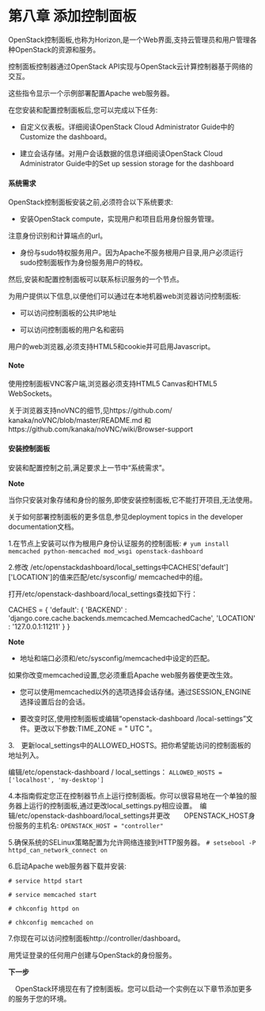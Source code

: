 # 第八章 添加控制面板 #

OpenStack控制面板,也称为Horizon,是一个Web界面,支持云管理员和用户管理各种OpenStack的资源和服务。

控制面板控制器通过OpenStack API实现与OpenStack云计算控制器基于网络的交互。

这些指令显示一个示例部署配置Apache web服务器。

在您安装和配置控制面板后,您可以完成以下任务:

- 自定义仪表板。详细阅读OpenStack Cloud
Administrator Guide中的Customize the dashboard。

- 建立会话存储。对用户会话数据的信息详细阅读OpenStack Cloud Administrator Guide中的Set up session storage for the dashboard

#### 系统需求 ####

OpenStack控制面板安装之前,必须符合以下系统要求:

- 安装OpenStack compute，实现用户和项目启用身份服务管理。

注意身份识别和计算端点的url。

- 身份与sudo特权服务用户。因为Apache不服务根用户目录,用户必须运行sudo控制面板作为身份服务用户的特权。

然后,安装和配置控制面板可以联系标识服务的一个节点。

为用户提供以下信息,以便他们可以通过在本地机器web浏览器访问控制面板:

- 可以访问控制面板的公共IP地址

- 可以访问控制面板的用户名和密码


用户的web浏览器,必须支持HTML5和cookie并可启用Javascript。

#### Note ####
使用控制面板VNC客户端,浏览器必须支持HTML5 Canvas和HTML5 WebSockets。

关于浏览器支持noVNC的细节,见https://github.com/
kanaka/noVNC/blob/master/README.md 和https://github.com/kanaka/noVNC/wiki/Browser-support

#### 安装控制面板 ####

安装和配置控制之前,满足要求上一节中“系统需求”。

**Note**

当你只安装对象存储和身份的服务,即使安装控制面板,它不能打开项目,无法使用。

关于如何部署控制面板的更多信息,参见deployment topics in the
developer documentation文档。

1.在节点上安装可以作为根用户身份认证服务的控制面板:
`# yum install memcached python-memcached mod_wsgi openstack-dashboard`

2.修改 /etc/openstackdashboard/local_settings中CACHES['default']['LOCATION']的值来匹配/etc/sysconfig/
memcached中的组。

打开/etc/openstack-dashboard/local_settings查找如下行：

CACHES = {
'default': {
'BACKEND' : 'django.core.cache.backends.memcached.MemcachedCache',
'LOCATION' : '127.0.0.1:11211'
}
}

**Note**

- 地址和端口必须和/etc/sysconfig/memcached中设定的匹配。

如果你改变memcached设置,您必须重启Apache web服务器使更改生效。

- 您可以使用memcached以外的选项选择会话存储。通过SESSION_ENGINE选择设置后台的会话。

- 要改变时区,使用控制面板或编辑“openstack-dashboard /local-settings”文件。更改以下参数:TIME_ZONE = " UTC "。

3.　更新local_settings中的ALLOWED_HOSTS。把你希望能访问的控制面板的地址列入。

编辑/etc/openstack-dashboard / local_settings：
`ALLOWED_HOSTS = ['localhost', 'my-desktop']`


4.本指南假定您正在控制器节点上运行控制面板。你可以很容易地在一个单独的服务器上运行的控制面板,通过更改local_settings.py相应设置。　编辑/etc/openstack-dashboard/local_settings并更改　　OPENSTACK_HOST身份服务的主机名:
`OPENSTACK_HOST = "controller"`

5.确保系统的SELinux策略配置为允许网络连接到HTTP服务器。
`# setsebool -P httpd_can_network_connect on`

6.启动Apache web服务器下载并安装:

`# service httpd start`

`# service memcached start`

`# chkconfig httpd on`

`# chkconfig memcached on`

7.你现在可以访问控制面板http://controller/dashboard。

用凭证登录的任何用户创建与OpenStack的身份服务。

**下一步**

　OpenStack环境现在有了控制面板。您可以启动一个实例在以下章节添加更多的服务于您的环境。